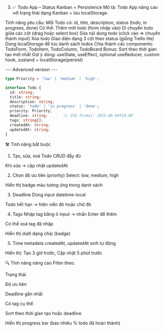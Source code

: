 3. ✅ Todo App – Status Kanban + Persistence
   Mô tả:
   Todo App nâng cao với trạng thái dạng Kanban + lưu localStorage.

Tính năng yêu cầu:
Mỗi Todo có: id, title, description, status (todo, in progress, done)
Có thể:
Thêm mới todo (form nhập vào)
Di chuyển todo giữa các cột (drag hoặc select box)
Sửa nội dung todo (click vào => chuyển thành input)
Xóa todo
Giao diện dạng 3 cột theo status (giống Trello lite)
Dùng localStorage để lưu danh sách todos
Chia thành các components: TodoForm, TodoItem, TodoColumn, TodoBoard
Bonus: Sort theo thời gian tạo mới nhất
Gợi ý dùng:
useState, useEffect, optional useReducer, custom hook, zustand + localStorage(persist)

--- Advanced version ---

```ts
type Priority = 'low' | 'medium' | 'high';

interface Todo {
  id: string;
  title: string;
  description: string;
  status: 'todo' | 'in progress' | 'done';
  priority: Priority;
  deadline: string;       // ISO format: 2025-06-04T18:00
  tags: string[];
  createdAt: string;
  updatedAt: string;
}
```

🛠 Tính năng bắt buộc
1. Tạo, sửa, xoá Todo
CRUD đầy đủ

Khi sửa → cập nhật updatedAt

2. Chọn độ ưu tiên (priority)
Select: low, medium, high

Hiển thị badge màu tương ứng trong danh sách

3. Deadline
Dùng input datetime-local

Todo hết hạn → hiện viền đỏ hoặc chữ đỏ

4. Tags
Nhập tag bằng ô input → nhấn Enter để thêm

Có thể xoá tag đã nhập

Hiển thị dưới dạng chip (badge)

5. Time metadata
createdAt, updatedAt sinh tự động

Hiển thị: Tạo 3 giờ trước, Cập nhật 5 phút trước

🔍 Tính năng nâng cao 
Filter theo:

Trạng thái

Độ ưu tiên

Deadline gần nhất

Có tag cụ thể

Sort theo thời gian tạo hoặc deadline

Hiển thị progress bar (bao nhiêu % todo đã hoàn thành)

